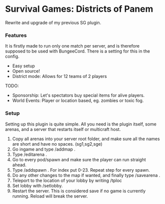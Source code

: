 # Survival Games: Districts of Panem
Rewrite and upgrade of my previous SG plugin.


### Features
It is firstly made to run only one match per server, and is therefore supposed to be used with BungeeCord. There is a setting for this in the config.
- Easy setup
- Open source!
- District mode: Allows for 12 teams of 2 players


TODO:
- Sponsorship: Let's spectators buy special items for alive players.
- World Events: Player or location based, eg. zombies or toxic fog.

### Setup
Setting up this plugin is quite simple. All you need is the plugin itself, some arenas, and a server that restarts itself or multicraft host.  
1. Copy all arenas into your server root folder, and make sure all the names are short and have no spaces. (sg1,sg2,sge)  
2. Go ingame and type /addmap <filename> <Displayname>. 
3. Type /editarena <filename>. 
4. Go to every pod/spawn and make sure the player can run straight ahead.
5. Type /addspawn <filename> <index>. For index put 0-23. Repeat step for every spawn.   
6. Do any other changes to the map if wanted, and finally type /savearena <filename>.
7. Teleport to the location of your lobby by writing /tploc <world> <x> <y> <z>
8. Set lobby with /setlobby.
9. Restart the server. This is considered save if no game is currently running. Reload will break the server.
